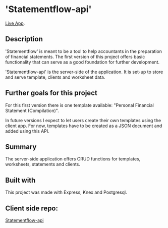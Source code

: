 # 'Statementflow-api'

[Live App](https://statementflow.vercel.app/).

## Description
'Statementflow' is meant to be a tool to help accountants in the preparation of financial statements. The first version of this project offers basic functionality that can serve as a good foundation for further development.

'Statementflow-api' is the server-side of the application. It is set-up to store and serve template, clients and worksheet data.

## Further goals for this project
For this first version there is one template available: "Personal Financial Statement (Compilation)". 

In future versions I expect to let users create their own templates using the client app. For now, templates have to be created as a JSON document and added using this API.

## Summary
The server-side application offers CRUD functions for templates, worksheets, statements and clients.

## Built with
This project was made with Express, Knex and Postgresql.

## Client side repo:
[Statementflow-api](https://github.com/wayfaringjou/statementflow)